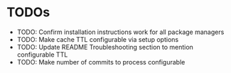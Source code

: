 # TODOs
- TODO: Confirm installation instructions work for all package managers
- TODO: Make cache TTL configurable via setup options
- TODO: Update README Troubleshooting section to mention configurable TTL
- TODO: Make number of commits to process configurable
